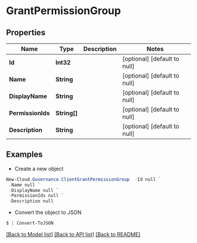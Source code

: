 # GrantPermissionGroup
## Properties

Name | Type | Description | Notes
------------ | ------------- | ------------- | -------------
**Id** | **Int32** |  | [optional] [default to null]
**Name** | **String** |  | [optional] [default to null]
**DisplayName** | **String** |  | [optional] [default to null]
**PermissionIds** | **String[]** |  | [optional] [default to null]
**Description** | **String** |  | [optional] [default to null]

## Examples

- Create a new object
```powershell
New-Cloud.Governance.ClientGrantPermissionGroup  -Id null `
 -Name null `
 -DisplayName null `
 -PermissionIds null `
 -Description null
```

- Convert the object to JSON
```powershell
$ | Convert-ToJSON
```


[[Back to Model list]](../README.md#documentation-for-models) [[Back to API list]](../README.md#documentation-for-api-endpoints) [[Back to README]](../README.md)


